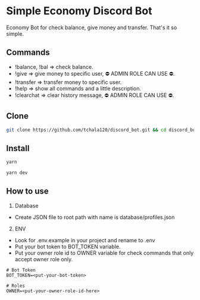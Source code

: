 # Simple Economy Discord Bot

Economy Bot for check balance, give money and transfer. That's it so simple.

## Commands

- !balance, !bal => check balance.
- !give <user> <amount> => give money to specific user, ⛔ ADMIN ROLE CAN USE ⛔.
- !transfer <user> <amount> => transfer money to specific user.
- !help => show all commands and a little description.
- !clearchat => clear history message, ⛔ ADMIN ROLE CAN USE ⛔.

## Clone

```bash
git clone https://github.com/tchala120/discord_bot.git && cd discord_bot
```

## Install

```bash
yarn

yarn dev
```

## How to use

1. Database

- Create JSON file to root path with name is database/profiles.json

2. ENV

- Look for .env.example in your project and rename to .env
- Put your bot token to BOT_TOKEN variable.
- Put your owner role id to OWNER variable for check commands that only accept owner role only.

```
# Bot Token
BOT_TOKEN=<put-your-bot-token>

# Roles
OWNER=<put-your-owner-role-id-here>
```
